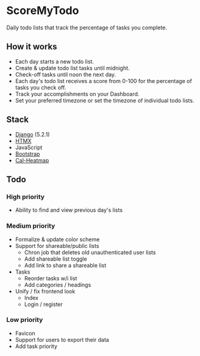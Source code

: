 # ScoreMyTodo

Daily todo lists that track the percentage of tasks you complete.

## How it works
* Each day starts a new todo list.
* Create & update todo list tasks until midnight. 
* Check-off tasks until noon the next day. 
* Each day's todo list receives a score from 0-100 for the percentage of tasks you check off. 
* Track your accomplishments on your Dashboard. 
* Set your preferred timezone or set the timezone of individual todo lists. 

## Stack
* [Django](https://www.djangoproject.com/) (5.2.1)
* [HTMX](https://htmx.org/)
* JavaScript
* [Bootstrap](https://getbootstrap.com/)
* [Cal-Heatmap](https://cal-heatmap.com/)

## Todo

### High priority
* Ability to find and view previous day's lists

### Medium priority
* Formalize & update color scheme
* Support for shareable/public lists
  * Chron job that deletes old unauthenticated user lists
  * Add shareable list toggle
  * Add link to share a shareable list
* Tasks
  * Reorder tasks w/i list
  * Add categories / headings
* Unify / fix frontend look
  * Index
  * Login / register

### Low priority 
* Favicon
* Support for users to export their data
* Add task priority
